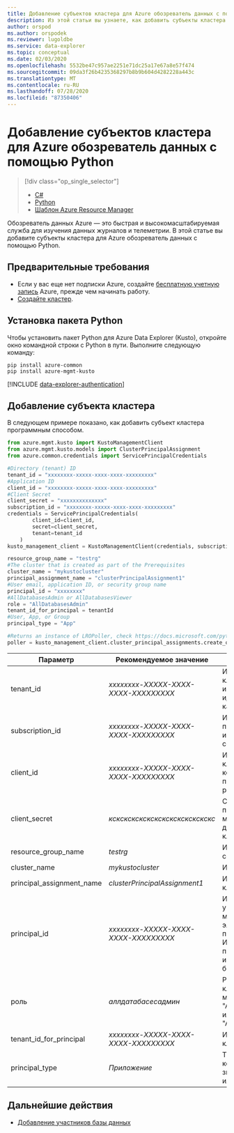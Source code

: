 ```yaml
---
title: Добавление субъектов кластера для Azure обозреватель данных с помощью Python
description: Из этой статьи вы узнаете, как добавить субъекты кластера для Azure обозреватель данных с помощью Python.
author: orspod
ms.author: orspodek
ms.reviewer: lugoldbe
ms.service: data-explorer
ms.topic: conceptual
ms.date: 02/03/2020
ms.openlocfilehash: 5532be47c957ae2251e71dc25a17e67a8e57f474
ms.sourcegitcommit: 09da3f26b4235368297b8b9b604d4282228a443c
ms.translationtype: MT
ms.contentlocale: ru-RU
ms.lasthandoff: 07/28/2020
ms.locfileid: "87350406"
---
```

# <a name="add-cluster-principals-for-azure-data-explorer-by-using-python"></a>Добавление субъектов кластера для Azure обозреватель данных с помощью Python

> [!div class="op_single_selector"]
> * [C#](cluster-principal-csharp.md)
> * [Python](cluster-principal-python.md)
> * [Шаблон Azure Resource Manager](cluster-principal-resource-manager.md)

Обозреватель данных Azure — это быстрая и высокомасштабируемая служба для изучения данных журналов и телеметрии. В этой статье вы добавите субъекты кластера для Azure обозреватель данных с помощью Python.

## <a name="prerequisites"></a>Предварительные требования

* Если у вас еще нет подписки Azure, создайте [бесплатную учетную запись](https://azure.microsoft.com/free/) Azure, прежде чем начинать работу.
* [Создайте кластер](create-cluster-database-python.md).

## <a name="install-python-package"></a>Установка пакета Python

Чтобы установить пакет Python для Azure Data Explorer (Kusto), откройте окно командной строки с Python в пути. Выполните следующую команду:

```
pip install azure-common
pip install azure-mgmt-kusto
```

[!INCLUDE [data-explorer-authentication](includes/data-explorer-authentication.md)]

## <a name="add-a-cluster-principal"></a>Добавление субъекта кластера

В следующем примере показано, как добавить субъект кластера программным способом.

```Python
from azure.mgmt.kusto import KustoManagementClient
from azure.mgmt.kusto.models import ClusterPrincipalAssignment
from azure.common.credentials import ServicePrincipalCredentials

#Directory (tenant) ID
tenant_id = "xxxxxxxx-xxxxx-xxxx-xxxx-xxxxxxxxx"
#Application ID
client_id = "xxxxxxxx-xxxxx-xxxx-xxxx-xxxxxxxxx"
#Client Secret
client_secret = "xxxxxxxxxxxxxx"
subscription_id = "xxxxxxxx-xxxxx-xxxx-xxxx-xxxxxxxxx"
credentials = ServicePrincipalCredentials(
        client_id=client_id,
        secret=client_secret,
        tenant=tenant_id
    )
kusto_management_client = KustoManagementClient(credentials, subscription_id)

resource_group_name = "testrg"
#The cluster that is created as part of the Prerequisites
cluster_name = "mykustocluster"
principal_assignment_name = "clusterPrincipalAssignment1"
#User email, application ID, or security group name
principal_id = "xxxxxxxx"
#AllDatabasesAdmin or AllDatabasesViewer
role = "AllDatabasesAdmin"
tenant_id_for_principal = tenantId
#User, App, or Group
principal_type = "App"

#Returns an instance of LROPoller, check https://docs.microsoft.com/python/api/msrest/msrest.polling.lropoller?view=azure-python
poller = kusto_management_client.cluster_principal_assignments.create_or_update(resource_group_name=resource_group_name, cluster_name=cluster_name, principal_assignment_name= principal_assignment_name, parameters=ClusterPrincipalAssignment(principal_id=principal_id, role=role, tenant_id=tenant_id_for_principal, principal_type=principal_type))
```

|**Параметр** | **Рекомендуемое значение** | **Описание поля**|
|---|---|---|
| tenant_id | *xxxxxxxx-XXXXX-XXXX-XXXX-XXXXXXXXX* | Идентификатор клиента. Также известен как идентификатор каталога.|
| subscription_id | *xxxxxxxx-XXXXX-XXXX-XXXX-XXXXXXXXX* | Идентификатор подписки, используемый для создания ресурсов.|
| client_id | *xxxxxxxx-XXXXX-XXXX-XXXX-XXXXXXXXX* | Идентификатор клиента приложения, которое может получать доступ к ресурсам в клиенте.|
| client_secret | *кскскскскскскскскскскскскскс* | Секрет клиента приложения, которое может получить доступ к ресурсам в клиенте. |
| resource_group_name | *testrg* | Имя группы ресурсов, содержащей кластер.|
| cluster_name | *mykustocluster* | Имя кластера.|
| principal_assignment_name | *clusterPrincipalAssignment1* | Имя ресурса субъекта кластера.|
| principal_id | *xxxxxxxx-XXXXX-XXXX-XXXX-XXXXXXXXX* | Идентификатор участника, который может быть адресом электронной почты пользователя, ИДЕНТИФИКАТОРом приложения или именем группы безопасности.|
| роль | *аллдатабасесадмин* | Роль субъекта кластера, которая может иметь значение "Аллдатабасесадмин'" или "Аллдатабасесвиевер".|
| tenant_id_for_principal | *xxxxxxxx-XXXXX-XXXX-XXXX-XXXXXXXXX* | Идентификатор клиента участника.|
| principal_type | *Приложение* | Тип участника, который может иметь значение "User", "App" или "Group"|

## <a name="next-steps"></a>Дальнейшие действия

* [Добавление участников базы данных](database-principal-python.md)

